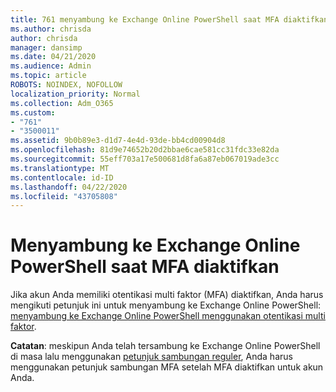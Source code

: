```yaml
---
title: 761 menyambung ke Exchange Online PowerShell saat MFA diaktifkan
ms.author: chrisda
author: chrisda
manager: dansimp
ms.date: 04/21/2020
ms.audience: Admin
ms.topic: article
ROBOTS: NOINDEX, NOFOLLOW
localization_priority: Normal
ms.collection: Adm_O365
ms.custom:
- "761"
- "3500011"
ms.assetid: 9b0b89e3-d1d7-4e4d-93de-bb4cd00904d8
ms.openlocfilehash: 81d9e74652b20d2bbae6cae581cc31fdc33e82da
ms.sourcegitcommit: 55eff703a17e500681d8fa6a87eb067019ade3cc
ms.translationtype: MT
ms.contentlocale: id-ID
ms.lasthandoff: 04/22/2020
ms.locfileid: "43705808"
---
```

# <a name="connect-to-exchange-online-powershell-when-mfa-is-enabled"></a>Menyambung ke Exchange Online PowerShell saat MFA diaktifkan

Jika akun Anda memiliki otentikasi multi faktor (MFA) diaktifkan, Anda harus mengikuti petunjuk ini untuk menyambung ke Exchange Online PowerShell: [menyambung ke Exchange Online PowerShell menggunakan otentikasi multi faktor](https://docs.microsoft.com/powershell/exchange/exchange-online/connect-to-exchange-online-powershell/mfa-connect-to-exchange-online-powershell).

**Catatan**: meskipun Anda telah tersambung ke Exchange Online PowerShell di masa lalu menggunakan [petunjuk sambungan reguler](https://docs.microsoft.com/powershell/exchange/exchange-online/connect-to-exchange-online-powershell/connect-to-exchange-online-powershell), Anda harus menggunakan petunjuk sambungan MFA setelah MFA diaktifkan untuk akun Anda.
